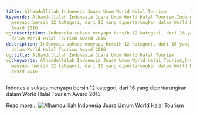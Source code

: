 ```yaml
---
title: Alhamdullilah Indonesia Juara Umum World Halal Tourism
keywords: Alhamdullilah Indonesia Juara Umum World Halal Tourism,Indonesia sukses
  menyapu bersih 12 kategori, dari 16 yang dipertarungkan dalam World Halal Tourism
  Award 2016
og:description: Indonesia sukses menyapu bersih 12 kategori, dari 16 yang dipertarungkan
  dalam World Halal Tourism Award 2016
description: Indonesia sukses menyapu bersih 12 kategori, dari 16 yang dipertarungkan
  dalam World Halal Tourism Award 2016
og:title: Alhamdullilah Indonesia Juara Umum World Halal Tourism
og:keywords: Alhamdullilah Indonesia Juara Umum World Halal Tourism,Indonesia sukses
  menyapu bersih 12 kategori, dari 16 yang dipertarungkan dalam World Halal Tourism
  Award 2016
---
```


Indonesia sukses menyapu bersih 12 kategori, dari 16 yang dipertarungkan dalam World Halal Tourism Award 2016

[Read more...](https://www.sportourism.id/post/5840/alhamdullilah-indonesia-juara-umum-world-halal-tourism "Alhamdullilah Indonesia Juara Umum World Halal Tourism")
![Alhamdullilah Indonesia Juara Umum World Halal Tourism](https://services.sportourism.id/fileload/world-halal2jpg-CpH7.jpg "Alhamdullilah Indonesia Juara Umum World Halal Tourism")